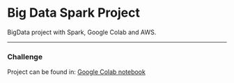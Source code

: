# Big Data Spark Project

BigData project with Spark, Google Colab and AWS.

---

### Challenge

Project can be found in: [Google Colab notebook](https://colab.research.google.com/drive/1EONM6FqegC8IwvhRF9-8RuguBiW_ToKq?usp=sharing)